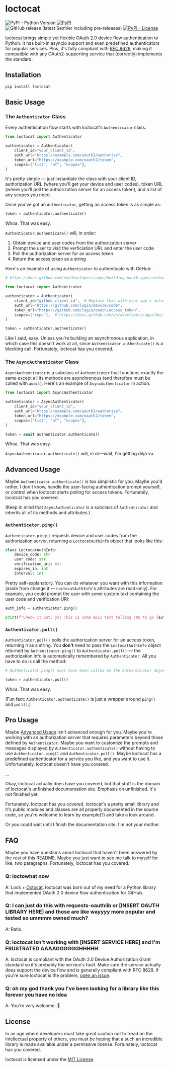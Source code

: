 # loctocat

![PyPI - Python Version](https://img.shields.io/pypi/pyversions/loctocat?logo=pypi&logoColor=white&style=for-the-badge)
[![PyPI](https://img.shields.io/pypi/v/loctocat?color=green&logo=pypi&style=for-the-badge&logoColor=white)](https://pypi.org/project/loctocat)
![GitHub release (latest SemVer including pre-releases)](https://img.shields.io/github/v/release/celsiusnarhwal/loctocat?color=orange&include_prereleases&label=latest%20release&logo=github&style=for-the-badge)
[![PyPI - License](https://img.shields.io/pypi/l/loctocat?color=03cb98&style=for-the-badge)](https://github.com/celsiusnarhwal/loctocat/blob/HEAD/LICENSE.md)

loctocat brings simple yet flexible OAuth 2.0 device flow authentication to Python. It has built-in asyncio support
and even predefined authenticators for popular services. Plus, it's fully compliant with
[RFC 8628](https://tools.ietf.org/html/rfc8628), making it compatible with any OAuth2-supporting service that
(correctly) implements the standard.

## Installation

```bash
pip install loctocat
```

## Basic Usage

### The `Authenticator` Class

Every authentication flow starts with loctocat's `Authenticator` class.

```python
from loctocat import Authenticator

authenticator = Authenticator(
    client_id="your_client_id",
    auth_url="https://example.com/oauth2/authorize",
    token_url="https://example.com/oauth2/token",
    scopes=["list", "of", "scopes"],
)
```

It's pretty simple — just instantiate the class with your client ID, authorization URL (where you'll get your device
and user codes), token URL (where you'll poll the authorization server for an access token), and a list of any scopes
you need.

Once you've got an `Authenticator`, getting an access token is as simple as:

```python
token = authenticator.authenticate()
```

Whoa. That was easy.

`Authenticator.authenticate()` will, in order:

1. Obtain device and user codes from the authorization server
2. Prompt the user to visit the verficiation URL and enter the user code
3. Poll the authorization server for an access token
4. Return the access token as a string

Here's an example of using `Authenticator` to authenticate with GitHub:

```python
# https://docs.github.com/en/developers/apps/building-oauth-apps/authorizing-oauth-apps#device-flow

from loctocat import Authenticator

authenticator = Authenticator(
    client_id="github_client_id",  # Replace this with your app's actual client ID, obviously.
    auth_url="https://github.com/login/device/code",
    token_url="https://github.com/login/oauth/access_token",
    scopes=["repo"],  # https://docs.github.com/en/developers/apps/building-oauth-apps/scopes-for-oauth-apps
)

token = authenticator.authenticate()
```

Like I said, easy. Unless you're building an asynchronous application, in which case this doesn't work at all, since
`Authenticator.authenticate()` is a blocking call. Fortunately, loctocat has you covered.

### The `AsyncAuthenticator` Class

`AsyncAuthenticator` is a subclass of `Authenticator` that functions exactly the same except all its methods are
asynchronous (and therefore must be called with `await`). Here's an example of `AsyncAuthenticator` in action:

```python
from loctocat import AsyncAuthenticator

authenticator = AsyncAuthenticator(
    client_id="your_client_id",
    auth_url="https://example.com/oauth2/authorize",
    token_url="https://example.com/oauth2/token",
    scopes=["list", "of", "scopes"],
)

token = await authenticator.authenticate()
```

Whoa. That was easy.

`AsyncAuthenticator.authenticate()` will, in or—wait, I'm getting déjà vu.

## Advanced Usage

Maybe `Authenticator.authenticate()` is too simplistic for you. Maybe you'd rather, I don't know,
handle the user-facing authentication prompt yourself, or control when loctocat starts polling for access tokens.
Fortunately, locotcat has you covered.

(Keep in mind that `AsyncAuthenticator` is a subclass of `Authenticator` and inherits all of its methods and
attributes.)

### `Authenticator.ping()`

`Authenticator.ping()` requests device and user codes from the authorization server, returning a `LoctocatAuthInfo`
object that looks like this:

```py
class LoctocatAuthInfo:
    device_code: str
    user_code: str
    verification_uri: str
    expires_in: int
    interval: int
```

Pretty self-explanatory. You can do whatever you want with this information (aside from change it
— `LoctocatAuthInfo`'s attributes are read-only). For example, you could prompt the user with some custom text
containing the user code and verification URI:

```python
auth_info = authenticator.ping()

print(f"Check it out, yo! This is some epic text telling YOU to go {auth_info.verification_uri} and enter {auth_info.user_code}! Swag!")
```

### `Authenticator.poll()`

`Authenticator.poll()` polls the authorization server for an access token, returning it as a string. You **don't**
need to pass the `LoctocatAuthInfo` object returned by `Authenticator.ping()` to `Authenticator.poll()` — the
authorization info is automatically remembered by `Authenticator`. All you have to do is call the method:

```python
# Authenticator.ping() must have been called on the Authenticator object already or this will not work.

token = authenticator.poll()
```

Whoa. That was easy.

(Fun fact: `Authenticator.authenticate()` is just a wrapper around `ping()` and `poll()`.)

## Pro Usage

Maybe [Advanced Usage](#advanced-usage) isn't advanced enough for you. Maybe you're working with an authorization
server that requires parameters beyond those defined by `Authenticator`. Maybe you want to customize the prompts and
messages displayed by `Authenticator.authenticate()` without having to use `Authenticator.ping()` and
`Authenticator.poll()`. Maybe loctocat has a predefined authenticator for a service you like, and you want to use it.
Unfortunately, loctocat doesn't have you covered.

...

Okay, loctocat actually does have you covered, but that stuff is the domain of loctocat's unfinished documentation
site. Emphasis on unfinished. It's not finished yet.

Fortunately, loctocat has you covered. loctocat's a pretty small library and it's public modules and classes are all
properly documented in the source code, so you're welcome to learn by example(?) and take a look around.

Or you could wait until I finish the documentation site. I'm not your mother.

## FAQ

Maybe you have questions about loctocat that haven't been answered by the rest of this README. Maybe you just want to see me talk to
myself for like, two paragraphs. Fortunately, loctocat has you covered.

### Q: loctowhat now

A: Lock + [Octocat](https://octodex.github.com). loctocat was born out of my need for a Python library that implemented
OAuth 2.0 device flow authentication for GitHub.

### Q: I can just do this with requests-oauthlib or [INSERT OAUTH LIBRARY HERE] and those are like wayyyy more popular and tested so ummmm owned much?

A: Ratio.

### Q: loctocat isn't working with [INSERT SERVICE HERE] and I'm FRUSTRATED AAAAGGGGGGHHHHH

A: loctocat is compliant with the OAuth 2.0 Device Authorization Grant standard so it's probably the service's fault.
Make sure the service actually does support the device flow and is generally compliant with RFC 8628. If you're sure
loctocat is the problem, [open an issue](https://github.com/celsiusnarhwal/loctocat/issues/new).

### Q: oh my god thank you I've been looking for a library like this forever you have no idea

A: You're very welcome. 🙂

## License

In an age where developers must take great caution not to tread on the intellectual property of others, you must be
hoping that a such an incredible library is made available under a permissive license. Fortunately,
loctocat has you covered.

loctocat is licensed under the [MIT License](https://github.com/celsiusnarhwal/loctocat/blob/HEAD/LICENSE.md).
